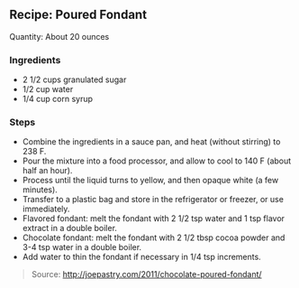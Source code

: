 ## Recipe: Poured Fondant
Quantity: About 20 ounces  

### Ingredients
 - 2 1/2 cups granulated sugar
 - 1/2 cup water
 - 1/4 cup corn syrup

### Steps
 - Combine the ingredients in a sauce pan, and heat (without stirring) to 238 F.
 - Pour the mixture into a food processor, and allow to cool to 140 F (about half an hour).
 - Process until the liquid turns to yellow, and then opaque white (a few minutes).
 - Transfer to a plastic bag and store in the refrigerator or freezer, or use immediately.
 - Flavored fondant: melt the fondant with 2 1/2 tsp water and 1 tsp flavor extract in a double boiler.
 - Chocolate fondant: melt the fondant with 2 1/2 tbsp cocoa powder and 3-4 tsp water in a double boiler.
 - Add water to thin the fondant if necessary in 1/4 tsp increments.

> Source: http://joepastry.com/2011/chocolate-poured-fondant/
